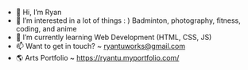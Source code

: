 - 👋 Hi, I’m Ryan
- 👀 I’m interested in a lot of things : ) Badminton, photography, fitness, coding, and anime 
- 🌱 I’m currently learning Web Development (HTML, CSS, JS)  
- 📫 Want to get in touch? ~ ryantuworks@gmail.com
- 🌎 Arts Portfolio ~ https://ryantu.myportfolio.com/

<!---
n-automata/n-automata is a ✨ special ✨ repository because its `README.md` (this file) appears on your GitHub profile.
You can click the Preview link to take a look at your changes.
--->
